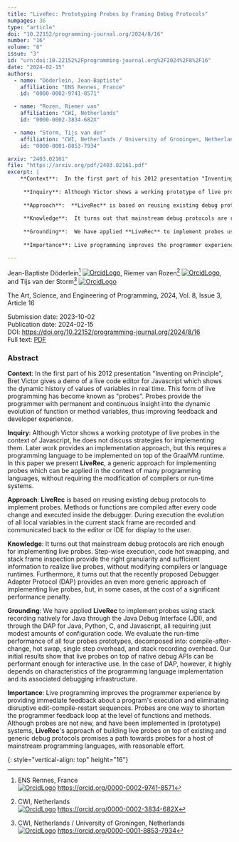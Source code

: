 ```yaml
---
title: "LiveRec: Prototyping Probes by Framing Debug Protocols"
numpages: 36
type: "article"
doi: "10.22152/programming-journal.org/2024/8/16"
number: "16"
volume: "8"
issue: "3"
id: "urn:doi:10.22152%2Fprogramming-journal.org%2F2024%2F8%2F16"
date: "2024-02-15"
authors: 
  - name: "Döderlein, Jean-Baptiste"
    affiliation: "ENS Rennes, France"
    id: "0000-0002-9741-8571"

  - name: "Rozen, Riemer van"
    affiliation: "CWI, Netherlands"
    id: "0000-0002-3834-682X"

  - name: "Storm, Tijs van der"
    affiliation: "CWI, Netherlands / University of Groningen, Netherlands"
    id: "0000-0001-8853-7934"

arxiv: "2403.02161"
file: "https://arxiv.org/pdf/2403.02161.pdf"
excerpt: |
    **Context**:  In the first part of his 2012 presentation "Inventing on Principle", Bret Victor gives a demo of a live code editor for Javascript which shows the dynamic history of values of variables in real time. This form of live programming has become known as "probes". Probes provide the programmer with permanent and continuous insight into the dynamic evolution of function or method variables, thus improving feedback and developer experience.
    
     **Inquiry**: Although Victor shows a working prototype of live probes in the context of Javascript, he does not discuss strategies for implementing them. Later work provides an implementation approach, but this requires a programming language to be implemented on top of the GraalVM runtime. In this paper we present **LiveRec**, a generic approach for implementing probes which can be applied in the context of many programming languages, without requiring the modification of compilers or run-time systems.
    
     **Approach**:  **LiveRec** is based on reusing existing debug protocols to implement probes. Methods or functions are compiled after every code change and executed inside the debugger. During execution the evolution of all local variables in the current stack frame are recorded and communicated back to the editor or IDE for display to the user.
    
     **Knowledge**:  It turns out that mainstream debug protocols are rich enough for implementing live probes. Step-wise execution, code hot swapping, and stack frame inspection provide the right granularity and sufficient information to realize live probes, without modifying compilers or language runtimes. Furthermore, it turns out that the recently proposed Debugger Adapter Protocol (DAP) provides an even more generic approach of implementing live probes, but, in some cases, at the cost of a significant performance penalty.
    
     **Grounding**:  We have applied **LiveRec** to implement probes using stack recording natively for Java through the Java Debug Interface (JDI), and through the DAP for Java, Python, C, and Javascript, all requiring just modest amounts of configuration code. We evaluate the run-time performance of all four probes prototypes, decomposed into: compile-after-change, hot swap, single step overhead, and stack recording overhead. Our initial results show that live probes on top of native debug APIs can be performant enough for interactive use. In the case of DAP, however, it highly depends on characteristics of the programming language implementation and its associated debugging infrastructure.
    
     **Importance**: Live programming improves the programmer experience by providing immediate feedback about a program's execution and eliminating disruptive edit-compile-restart sequences. Probes are one way to shorten the programmer feedback loop at the level of functions and methods. Although probes are not new, and have been implemented in (prototype) systems, **LiveRec**'s approach of building live probes on top of existing and generic debug protocols promises a path towards probes for a host of mainstream programming languages, with reasonable effort.

---
```

Jean-Baptiste Döderlein[^1] [![OrcidLogo]](https://orcid.org/0000-0002-9741-8571), Riemer van Rozen[^2] [![OrcidLogo]](https://orcid.org/0000-0002-3834-682X), and Tijs van der Storm[^3] [![OrcidLogo]](https://orcid.org/0000-0001-8853-7934)

The Art, Science, and Engineering of Programming, 2024, Vol. 8, Issue 3, Article 16

Submission date: 2023-10-02  
Publication date: 2024-02-15  
DOI: <https://doi.org/10.22152/programming-journal.org/2024/8/16>  
Full text: [PDF](https://arxiv.org/pdf/2403.02161.pdf)  


### Abstract

**Context**:  In the first part of his 2012 presentation "Inventing on Principle", Bret Victor gives a demo of a live code editor for Javascript which shows the dynamic history of values of variables in real time. This form of live programming has become known as "probes". Probes provide the programmer with permanent and continuous insight into the dynamic evolution of function or method variables, thus improving feedback and developer experience.

 **Inquiry**: Although Victor shows a working prototype of live probes in the context of Javascript, he does not discuss strategies for implementing them. Later work provides an implementation approach, but this requires a programming language to be implemented on top of the GraalVM runtime. In this paper we present **LiveRec**, a generic approach for implementing probes which can be applied in the context of many programming languages, without requiring the modification of compilers or run-time systems.

 **Approach**:  **LiveRec** is based on reusing existing debug protocols to implement probes. Methods or functions are compiled after every code change and executed inside the debugger. During execution the evolution of all local variables in the current stack frame are recorded and communicated back to the editor or IDE for display to the user.

 **Knowledge**:  It turns out that mainstream debug protocols are rich enough for implementing live probes. Step-wise execution, code hot swapping, and stack frame inspection provide the right granularity and sufficient information to realize live probes, without modifying compilers or language runtimes. Furthermore, it turns out that the recently proposed Debugger Adapter Protocol (DAP) provides an even more generic approach of implementing live probes, but, in some cases, at the cost of a significant performance penalty.

 **Grounding**:  We have applied **LiveRec** to implement probes using stack recording natively for Java through the Java Debug Interface (JDI), and through the DAP for Java, Python, C, and Javascript, all requiring just modest amounts of configuration code. We evaluate the run-time performance of all four probes prototypes, decomposed into: compile-after-change, hot swap, single step overhead, and stack recording overhead. Our initial results show that live probes on top of native debug APIs can be performant enough for interactive use. In the case of DAP, however, it highly depends on characteristics of the programming language implementation and its associated debugging infrastructure.

 **Importance**: Live programming improves the programmer experience by providing immediate feedback about a program's execution and eliminating disruptive edit-compile-restart sequences. Probes are one way to shorten the programmer feedback loop at the level of functions and methods. Although probes are not new, and have been implemented in (prototype) systems, **LiveRec**'s approach of building live probes on top of existing and generic debug protocols promises a path towards probes for a host of mainstream programming languages, with reasonable effort.


[^1]: ENS Rennes, France  
    [![OrcidLogo]](https://orcid.org/0000-0002-9741-8571) <https://orcid.org/0000-0002-9741-8571>

[^2]: CWI, Netherlands  
    [![OrcidLogo]](https://orcid.org/0000-0002-3834-682X) <https://orcid.org/0000-0002-3834-682X>

[^3]: CWI, Netherlands / University of Groningen, Netherlands  
    [![OrcidLogo]](https://orcid.org/0000-0001-8853-7934) <https://orcid.org/0000-0001-8853-7934>


[OrcidLogo]: /assets/images/orcid.svg "Orcid Logo"
{: style="vertical-align: top" height="16"}
